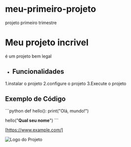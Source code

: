 # meu-primeiro-projeto
projeto primeiro trimestre

# Meu projeto incrivel
é um projeto bem legal 

+ ## Funcionalidades

1.instalar o projeto
2.configure o projeto
3.Execute o projeto

## Exemplo de Código

\`\`\`python
def hello():
print("Olá, mundo!")

hello("**Qual seu nome**")
\`\`\`

[https://www.example.com/]

![Logo do Projeto](https://www.example.com/logo.png)



